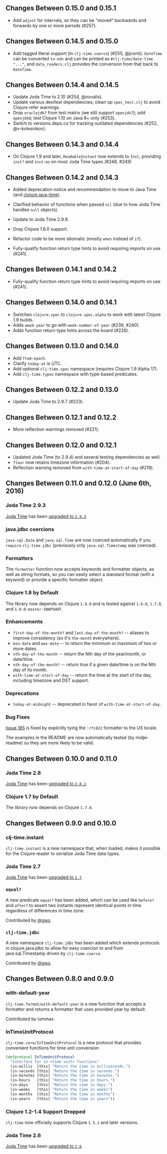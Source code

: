 ## Changes Between 0.15.0 and 0.15.1

* Add `adjust` for intervals, so they can be "moved" backwards and forwards by one or more periods (#257).

## Changes Between 0.14.5 and 0.15.0

* Add tagged literal support (in `clj-time.coerce`) (#255, @jconti). `DateTime` can be converted `to-edn` and can be printed as `#clj-time/date-time "..."`, and `data_readers.clj` provides the conversion from that back to `DateTime`.

## Changes Between 0.14.4 and 0.14.5

* Update Joda Time to 2.10 (#254, @novalis).
* Update various dev/test dependencies; clean up `spec_test.clj` to avoid Clojure refer warnings.
* Drop `oraclejdk7` from test matrix (we still support `openjdk7`); add `openjdk8`; test Clojure 1.10 on Java 8+ only (#253).
* Switch to versions.deps.co for tracking outdated dependencies (#252, @v-kolesnikov).

## Changes Between 0.14.3 and 0.14.4

* On Clojure 1.9 and later, `ReadableInstant` now extends to `Inst`, providing `inst?` and `inst-ms` on most Joda Time types (#248, #249)

## Changes Between 0.14.2 and 0.14.3

* Added deprecation notice and recommendation to move to Java Time (and [clojure.java-time](https://github.com/dm3/clojure.java-time)).
* Clarified behavior of functions when passed `nil` (due to how Joda Time handles `null` objects).
* Update to Joda Time 2.9.9.
* Drop Clojure 1.6.0 support.
* Refactor code to be more idiomatic (mostly `when` instead of `if`).

* Fully-qualify function return type hints to avoid requiring imports on use (#241).

## Changes Between 0.14.1 and 0.14.2

* Fully-qualify function return type hints to avoid requiring imports on use (#241).

## Changes Between 0.14.0 and 0.14.1

* Switches `clojure.spec` to `clojure.spec.alpha` to work with latest Clojure 1.9 builds.
* Adds `week-year` to go with `week-number-of-year` (#239, #240).
* Adds function return type hints across the board (#226).

## Changes Between 0.13.0 and 0.14.0

* Add `from-epoch`.
* Clarify `today-at` is UTC.
* Add optional `clj-time.spec` namespace (requires Clojure 1.9 Alpha 17).
* Add `clj-time.types` namespace with type-based predicates.

## Changes Between 0.12.2 and 0.13.0

* Update Joda Time to 2.9.7 (#223).

## Changes Between 0.12.1 and 0.12.2

* More reflection warnings removed (#221).

## Changes Between 0.12.0 and 0.12.1

* Updated Joda Time (to 2.9.4) and several testing dependencies as well.
* `floor` now retains timezone information (#204).
* Reflection warning removed from `with-time-at-start-of-day` (#219).

## Changes Between 0.11.0 and 0.12.0 (June 6th, 2016)

### Joda Time 2.9.3

[Joda Time](http://www.joda.org/joda-time/) has been [upgraded to `2.9.3`](http://www.joda.org/joda-time/upgradeto293.html).

### java.jdbc coercions

`java.sql.Date` and `java.sql.Time` are now coerced automatically if you `require` `clj-time.jdbc` (previously only `java.sql.Timestamp` was coerced).

### Formatters

The `formatter` function now accepts keywords and formatter objects, as well as string formats, so you can easily select a standard format (with a keyword) or provide a specific formatter object.

### Clojure 1.8 by Default

The library now depends on Clojure `1.8.0` and is tested against `1.6.0`, `1.7.0`, and `1.9.0-master-SNAPSHOT`.

### Enhancements

* `first-day-of-the-month?` and `last-day-of-the-month?` -- aliases to improve consistency (so it's `the-month` everywhere).
* `min-date` and `max-date` -- to return the minimum or maximum of two or more dates.
* `nth-day-of-the-month` -- return the Nth day of the year/month, or date/time.
* `nth-day-of-the-month?` -- return true if a given date/time is on the Nth day of its month.
* `with-time-at-start-of-day` -- return the time at the start of the day, including timezone and DST support.

### Deprecations

* `today-at-midnight` -- deprecated in favor of `with-time-at-start-of-day`.

### Bug Fixes

[Issue 185](https://github.com/clj-time/clj-time/issues/185) is fixed by explicitly tying the `:rfc822` formatter to the US locale.

The examples in the README are now automatically tested (by midje-readme) so they are more likely to be valid.

## Changes Between 0.10.0 and 0.11.0

### Joda Time 2.8

[Joda Time](http://www.joda.org/joda-time/) has been [upgraded to `2.8.2`](http://www.joda.org/joda-time/upgradeto282.html).

### Clojure 1.7 by Default

The library now depends on Clojure `1.7.0`.



## Changes Between 0.9.0 and 0.10.0

### clj-time.instant

`clj-time.instant` is a new namespace that, when loaded, makes it possible
for the Clojure reader to serialize Joda Time data types.

### Joda Time 2.7

[Joda Time](http://www.joda.org/joda-time/) has been [upgraded to `2.7`](http://www.joda.org/joda-time/upgradeto270.html).

### `equal?`

A new predicate `equal?` has been added, which can be used like `before?` and
`after?` to assert two instants represent identical points in time regardless of
differences in time zone.

Contributed by [@gws](https://github.com/gws).

### `clj-time.jdbc`

A new namespace `clj-time.jdbc` has been added which extends protocols in
clojure.java.jdbc to allow for easy coercion to and from java.sql.Timestamp
driven by `clj-time.coerce`.

Contributed by [@gws](https://github.com/gws).

## Changes Between 0.8.0 and 0.9.0

### with-default-year

`clj-time.format/with-default-year` is a new function that accepts a formatter
and returns a formatter that uses provided year by default.

Contributed by lummax.

### InTimeUnitProtocol

`clj-time.core/InTimeUnitProtocol` is a new protocol that provides convenient
functions for time unit conversion:

``` clojure
(defprotocol InTimeUnitProtocol
  "Interface for in-<time unit> functions"
  (in-millis  [this] "Return the time in milliseconds.")
  (in-seconds [this] "Return the time in seconds.")
  (in-minutes [this] "Return the time in minutes.")
  (in-hours   [this] "Return the time in hours.")
  (in-days    [this] "Return the time in days.")
  (in-weeks   [this] "Return the time in weeks")
  (in-months  [this] "Return the time in months")
  (in-years   [this] "Return the time in years"))
```

### Clojure 1.2-1.4 Support Dropped

`clj-time` now officially supports Clojure `1.5.1` and later versions.

### Joda Time 2.6

[Joda Time](http://www.joda.org/joda-time/) has been [upgraded to `2.6`](http://www.joda.org/joda-time/upgradeto260.html).

